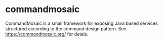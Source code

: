# commandmosaic

CommandMosaic is a small framework for exposing Java based services structured according to the 
command design pattern. See https://commandmosaic.org/ for detals. 
